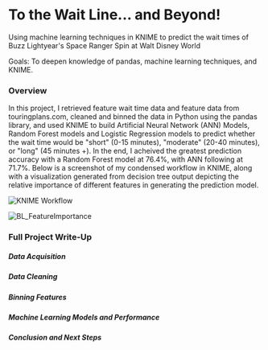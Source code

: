 # To the Wait Line... and Beyond!
Using machine learning techniques in KNIME to predict the wait times of Buzz Lightyear's Space Ranger Spin at Walt Disney World

Goals: To deepen knowledge of pandas, machine learning techniques, and KNIME.

### Overview
In this project, I retrieved feature wait time data and feature data from touringplans.com, cleaned and binned the data in Python using the pandas library, and used KNIME to build Artificial Neural Network (ANN) Models, Random Forest models and Logistic Regression models to predict whether the wait time would be "short" (0-15 minutes), "moderate" (20-40 minutes), or "long" (45 minutes +). In the end, I acheived the greatest prediction accuracy with a Random Forest model at 76.4%, with ANN following at 71.7%. Below is a screenshot of my condensed workflow in KNIME, along with a visualization generated from decision tree output depicting the relative importance of different features in generating the prediction model. 

![KNIME Workflow](https://github.com/grantcotherman/BL_WaitTimePrediction/assets/94634170/f359ae1e-dedf-4091-8b1a-e3235b093440)

![BL_FeatureImportance](https://github.com/grantcotherman/BL_WaitTimePrediction/assets/94634170/b68b17b3-f57a-4013-8843-d76adef6ae6b)


### Full Project Write-Up

##### Data Acquisition


##### Data Cleaning

##### Binning Features

##### Machine Learning Models and Performance

##### Conclusion and Next Steps
